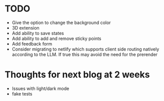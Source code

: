 TODO
==========
* Give the option to change the background color
* 3D extension
* Add ability to save states
* Add ability to add and remove sticky points
* Add feedback form
* Consider migrating to netlify which supports client side routing natively
  according to the LLM. If true this may avoid the need for the prerender

# Thoughts for next blog at 2 weeks
* Issues with light/dark mode
* fake tests
